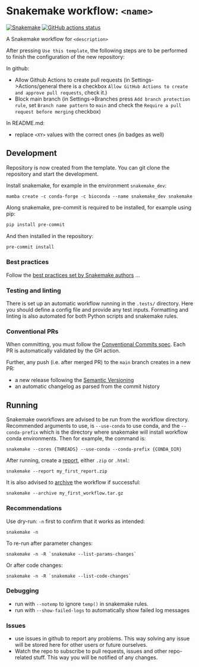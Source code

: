 # Snakemake workflow: `<name>`

[![Snakemake](https://img.shields.io/badge/snakemake-≥7.25.0-brightgreen.svg)](https://snakemake.github.io)
[![GitHub actions status](https://github.com/<owner>/<repo>/workflows/Tests/badge.svg?branch=main)](https://github.com/<owner>/<repo>/actions?query=branch%3Amain+workflow%3ATests)

A Snakemake workflow for `<description>`

After pressing `Use this template`, the following steps are to be performed to finish the configuration of the new repository:

In github:

- Allow Github Actions to create pull requests (in Settings->Actions/general there is a checkbox `Allow GitHub Actions to create and approve pull requests`, check it.)
- Block main branch (in Settings->Branches press `Add branch protection rule`, set `Branch name pattern` to `main` and check the `Require a pull request before merging` checkbox)

In README.md:

- replace `<XY>` values with the correct ones (in badges as well)

## Development

Repository is now created from the template. You can git clone the repository and start the development.

Install snakemake, for example in the environment `snakemake_dev`:

```shell
mamba create -c conda-forge -c bioconda --name snakemake_dev snakemake
```

Along snakemake, pre-commit is required to be installed, for example using pip:

```bash
pip install pre-commit
```

And then installed in the repository:

```bash
pre-commit install
```

### Best practices

Follow the [best practices set by Snakemake authors](https://snakemake.readthedocs.io/en/stable/snakefiles/best_practices.html) ...

### Testing and linting

There is set up an automatic workflow running in the `.tests/` directory. Here you should define a config file and provide any test inputs.
Formatting and linting is also automated for both Python scripts and snakemake rules.

### Conventional PRs

When committing, you must follow the [Conventional Commits spec](https://www.conventionalcommits.org/en/v1.0.0/). Each PR is automatically validated by the GH action.

Further, any push (i.e. after merged PR) to the `main` branch creates in a new PR:

- a new release following the [Semantic Versioning](https://semver.org/)
- an automatic changelog as parsed from the commit history

## Running

Snakemake oworkflows are advised to be run from the workflow directory. Recommended arguments to use, is `--use-conda` to use conda, and the `--conda-prefix` which is the directory where snakemake will install workflow conda environments. Then for example, the command is:

```shell
snakemake --cores {THREADS} --use-conda --conda-prefix {CONDA_DIR}
```

After running, create a [report](https://snakemake.readthedocs.io/en/stable/snakefiles/reporting.html), either `.zip` or `.html`:

```shell
snakemake --report my_first_report.zip
```

It is also advised to [archive](https://snakemake.readthedocs.io/en/stable/snakefiles/deployment.html#sustainable-and-reproducible-archiving) the workflow if successful:

```shell
snakemake --archive my_first_workflow.tar.gz
```

### Recommendations

Use dry-run: `-n` first to confirm that it works as intended:

```shell
snakemake -n
```

To re-run after parameter changes:

```shell
snakemake -n -R `snakemake --list-params-changes`
```

Or after code changes:

```shell
snakemake -n -R `snakemake --list-code-changes`
```

### Debugging

- run with `--notemp` to ignore `temp()` in snakemake rules.
- run with `--show-failed-logs` to automatically show failed log messages

### Issues

- use issues in github to report any problems. This way solving any issue will be stored here for other users or future ourselves.
- Watch the repo to subscribe to pull requests, issues and other repo-related stuff. This way you will be notified of any changes.

